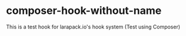 # composer-hook-without-name
This is a test hook for larapack.io's hook system (Test using Composer)
